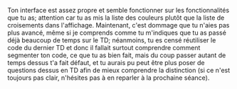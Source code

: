 Ton interface est assez propre et semble fonctionner sur les fonctionnalités que tu as; attention car tu as mis la liste des couleurs plutôt que la liste de croisements dans l'affichage.
Maintenant, c'est dommage que tu n'aies pas plus avancé, même si je comprends comme tu m'indiques que tu as passé déjà beaucoup de temps sur le TD; néanmoins, tu es censé réutiliser le code du dernier TD et donc il fallait surtout comprendre comment segmenter ton code, ce que tu as bien fait, mais du coup passer autant de temps dessus t'a fait défaut, et tu aurais pu peut être plus poser de questions dessus en TD afin de mieux comprendre la distinction (si ce n'est toujours pas clair, n'hésites pas à en reparler à la prochaine séance).